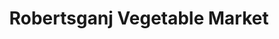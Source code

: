 ---
title: "Robertsganj Vegetable Market"
url: /robertsganj/robertsganj-vegetable-market/
shop: Gemüse & Obst
---